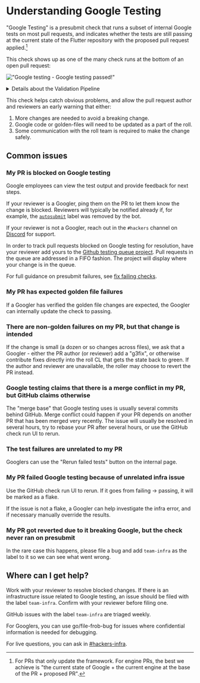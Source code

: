 # Understanding Google Testing

"Google Testing" is a presubmit check that runs a subset of internal Google
tests on most pull requests, and indicates whether the tests are still passing
at the current state of the Flutter repository with the proposed pull request
applied.[^note-for-engine]

[^note-for-engine]: For PRs that only update the framework. For engine PRs, the
    best we achieve is "the current state of Google + the
    current engine at the base of the PR + proposed PR".

This check shows up as one of the many check runs at the bottom of an open pull
request:

!["Google testing - Google testing passed!"](https://user-images.githubusercontent.com/38773539/221321907-edaca6c3-2165-4bfe-b436-00fcd64e820e.png)

<details>

<summary>Details about the Validation Pipeline</summary>

1.  Triggering Google testing (<1 minute)

    Google testing starts once an approval from a member of flutter-hackers is
    given. For Googlers, the check is run immediately. Google testing is
    triggered on GitHub webhooks.

2.  Waiting for the engine to be built (40 minutes)

    If the PR updates the engine, Google testing will wait for the Flutter CI to
    build the engine artifacts.

3.  Running smoke tests (~10 minutes)

    A subset of tests have been selected to run on presubmit as our smoke test
    suite. This gives quick, high coverage for PRs without running everything.

4.  Running a larger test suite (30 - 90 minutes)

    A larger set of tests will run after smoke tests have passed. This usually
    takes 30-90 minutes depending on the change, capacity etc. It could take up
    to several hours on a busy day.

</details>

This check helps catch obvious problems, and allow the pull request author and
reviewers an early warning that either:

1.  More changes are needed to avoid a breaking change.
1.  Google code or golden-files will need to be updated as a part of the roll.
1.  Some communication with the roll team is required to make the change safely.


## Common issues

### My PR is blocked on Google testing

Google employees can view the test output and provide feedback for next steps.

If your reviewer is a Googler, ping them on the PR to let them know the change
is blocked. Reviewers will typically be notified already if, for example, the
[`autosubmit`](Autosubmit-bot.md) label was removed by the bot.

If your reviewer is not a Googler, reach out in the `#hackers` channel on
[Discord](../contributing/Chat.md) for support.

In order to track pull requests blocked on Google testing for resolution, have
your reviewer add yours to the
[Github testing queue project](https://github.com/orgs/flutter/projects/200).
Pull requests in the queue are addressed in a FIFO fashion. The project will
display where your change is in the queue.

For full guidance on presubmit failures, see
[fix failing checks](../contributing/testing/Fix-failing-checks.md#google-testing).

### My PR has expected golden file failures

If a Googler has verified the golden file changes are expected, the Googler can
internally update the check to passing.

### There are non-golden failures on my PR, but that change is intended

If the change is small (a dozen or so changes across files), we ask that a
Googler - either the PR author (or reviewer) add a "g3fix", or otherwise
contribute fixes directly into the roll CL that gets the state back to green. If
the author and reviewer are unavailable, the roller may choose to revert the PR
instead.

### Google testing claims that there is a merge conflict in my PR, but GitHub claims otherwise

The "merge base" that Google testing uses is usually several commits behind
GitHub. Merge conflict could happen if your PR depends on another PR that has
been merged very recently. The issue will usually be resolved in several hours,
try to rebase your PR after several hours, or use the GitHub check run UI to
rerun.

### The test failures are unrelated to my PR

Googlers can use the "Rerun failed tests" button on the internal page.

### My PR failed Google testing because of unrelated infra issue

Use the GitHub check run UI to rerun. If it goes from failing -> passing, it
will be marked as a flake.

If the issue is not a flake, a Googler can help investigate the infra error, and
if necessary manually override the results.

### My PR got reverted due to it breaking Google, but the check never ran on presubmit

In the rare case this happens, please file a bug and add `team-infra` as the
label to it so we can see what went wrong.

## Where can I get help?

Work with your reviewer to resolve blocked changes. If there is an
infrastructure issue related to Google testing, an issue should be filed with
the label `team-infra`. Confirm with your reviewer before filing one.

GitHub issues with the label `team-infra` are triaged weekly.

For Googlers, you can use go/file-frob-bug for issues where confidential
information is needed for debugging.

For live questions, you can ask in
[#hackers-infra](https://discord.com/channels/608014603317936148/608021351567065092).
